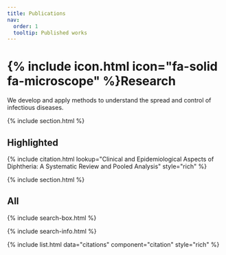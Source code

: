 ```yaml
---
title: Publications
nav:
  order: 1
  tooltip: Published works
---
```


# {% include icon.html icon="fa-solid fa-microscope" %}Research

We develop and apply methods to understand the spread and control of infectious diseases. 

{% include section.html %}

## Highlighted

{% include citation.html lookup="Clinical and Epidemiological Aspects of Diphtheria: A Systematic Review and Pooled Analysis" style="rich" %}

{% include section.html %}

## All

{% include search-box.html %}

{% include search-info.html %}

{% include list.html data="citations" component="citation" style="rich" %}
